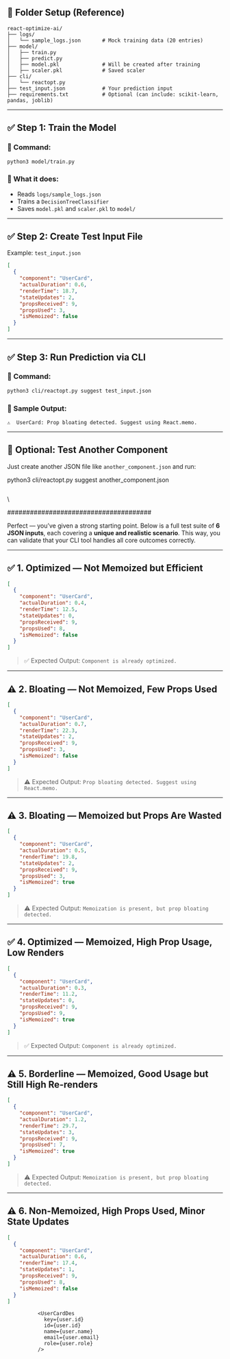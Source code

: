 ## 📁 Folder Setup (Reference)

```
react-optimize-ai/
├── logs/
│   └── sample_logs.json       # Mock training data (20 entries)
├── model/
│   ├── train.py
│   ├── predict.py
│   ├── model.pkl              # Will be created after training
│   ├── scaler.pkl             # Saved scaler
├── cli/
│   └── reactopt.py
├── test_input.json            # Your prediction input
├── requirements.txt           # Optional (can include: scikit-learn, pandas, joblib)
```

---

## ✅ Step 1: Train the Model

### 🔹 Command:

```bash
python3 model/train.py
```

### 🔹 What it does:

- Reads `logs/sample_logs.json`
- Trains a `DecisionTreeClassifier`
- Saves `model.pkl` and `scaler.pkl` to `model/`

---

## ✅ Step 2: Create Test Input File

Example: `test_input.json`

```json
[
  {
    "component": "UserCard",
    "actualDuration": 0.6,
    "renderTime": 18.7,
    "stateUpdates": 2,
    "propsReceived": 9,
    "propsUsed": 3,
    "isMemoized": false
  }
]
```

---

## ✅ Step 3: Run Prediction via CLI

### 🔹 Command:

```bash
python3 cli/reactopt.py suggest test_input.json
```

### 🔹 Sample Output:

```
⚠️  UserCard: Prop bloating detected. Suggest using React.memo.
```

---

## 🧪 Optional: Test Another Component

Just create another JSON file like `another_component.json` and run:

python3 cli/reactopt.py suggest another_component.json

```

```

\

######################################

Perfect — you’ve given a strong starting point. Below is a full test suite of **6 JSON inputs**, each covering a **unique and realistic scenario**. This way, you can validate that your CLI tool handles all core outcomes correctly.

---

## ✅ 1. **Optimized — Not Memoized but Efficient**

```json
[
  {
    "component": "UserCard",
    "actualDuration": 0.4,
    "renderTime": 12.5,
    "stateUpdates": 0,
    "propsReceived": 9,
    "propsUsed": 8,
    "isMemoized": false
  }
]
```

> ✅ Expected Output: `Component is already optimized.`

---

## ⚠️ 2. **Bloating — Not Memoized, Few Props Used**

```json
[
  {
    "component": "UserCard",
    "actualDuration": 0.7,
    "renderTime": 22.3,
    "stateUpdates": 2,
    "propsReceived": 9,
    "propsUsed": 3,
    "isMemoized": false
  }
]
```

> ⚠️ Expected Output: `Prop bloating detected. Suggest using React.memo.`

---

## ⚠️ 3. **Bloating — Memoized but Props Are Wasted**

```json
[
  {
    "component": "UserCard",
    "actualDuration": 0.5,
    "renderTime": 19.8,
    "stateUpdates": 2,
    "propsReceived": 9,
    "propsUsed": 3,
    "isMemoized": true
  }
]
```

> ⚠️ Expected Output: `Memoization is present, but prop bloating detected.`

---

## ✅ 4. **Optimized — Memoized, High Prop Usage, Low Renders**

```json
[
  {
    "component": "UserCard",
    "actualDuration": 0.3,
    "renderTime": 11.2,
    "stateUpdates": 0,
    "propsReceived": 9,
    "propsUsed": 9,
    "isMemoized": true
  }
]
```

> ✅ Expected Output: `Component is already optimized.`

---

## ⚠️ 5. **Borderline — Memoized, Good Usage but Still High Re-renders**

```json
[
  {
    "component": "UserCard",
    "actualDuration": 1.2,
    "renderTime": 29.7,
    "stateUpdates": 3,
    "propsReceived": 9,
    "propsUsed": 7,
    "isMemoized": true
  }
]
```

> ⚠️ Expected Output: `Memoization is present, but prop bloating detected.`

---

## ⚠️ 6. **Non-Memoized, High Props Used, Minor State Updates**

```json
[
  {
    "component": "UserCard",
    "actualDuration": 0.6,
    "renderTime": 17.4,
    "stateUpdates": 1,
    "propsReceived": 9,
    "propsUsed": 8,
    "isMemoized": false
  }
]
```

              <UserCardDes
                key={user.id}
                id={user.id}
                name={user.name}
                email={user.email}
                role={user.role}
              />
